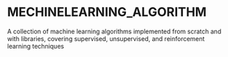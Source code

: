 # MECHINELEARNING_ALGORITHM
A collection of machine learning algorithms implemented from scratch and with libraries, covering supervised, unsupervised, and reinforcement learning techniques
